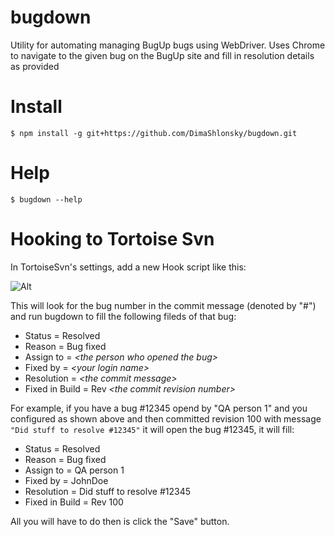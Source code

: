 ﻿# bugdown

Utility for automating managing BugUp bugs using WebDriver. Uses Chrome to navigate to the given bug on the BugUp site and fill in resolution details as provided

# Install

```
$ npm install -g git+https://github.com/DimaShlonsky/bugdown.git
```

# Help
```
$ bugdown --help 
```

# Hooking to Tortoise Svn

In TortoiseSvn's settings, add a new Hook script like this:

![Alt](http://i.imgur.com/QQiAQAd.png "Hook type='Post-Commit hook', Working copy path='C:\\svn-sources\\working-copy', Command LIne to Execute='cmd.exe /c bugdown resolveBug --bySvn -l JohnDoe -p \"s3cr3tPwd\"'")

This will look for the bug number in the commit message (denoted by "#") and run bugdown to fill the following fileds of that bug: 

* Status = Resolved
* Reason = Bug fixed
* Assign to = _\<the person who opened the bug\>_ 
* Fixed by = _\<your login name\>_
* Resolution = _\<the commit message\>_
* Fixed in Build = Rev _\<the commit revision number\>_

For example, if you have a bug #12345 opend by "QA person 1" and you configured as shown above and then committed revision 100 with message `"Did stuff to resolve #12345"` it will open the bug #12345, it will fill:

* Status = Resolved
* Reason = Bug fixed
* Assign to = QA person 1
* Fixed by = JohnDoe
* Resolution = Did stuff to resolve #12345
* Fixed in Build = Rev 100

All you will have to do then is click the "Save" button. 

